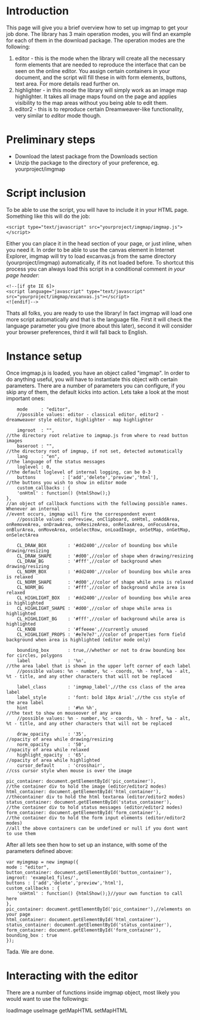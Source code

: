 # Introduction #

This page will give you a brief overview how to set up imgmap to get your job done.
The library has 3 main operation modes, you will find an example for each of them in the download package. The operation modes are the following:

  1. editor - this is the mode when the library will create all the necessary form elements that are needed to reproduce the interface that can be seen on the online editor. You assign certain containers in your document, and the script will fill these in with form elements, buttons, text area. For more details read further on.
  1. highlighter - in this mode the library will simply work as an image map highlighter. It takes all image maps found on the page and applies visibility to the map areas without you being able to edit them.
  1. editor2 - this is to reproduce certain Dreamweaver-like functionality, very similar to _editor_ mode though.

# Preliminary steps #

  * Download the latest package from the Downloads section
  * Unzip the package to the directory of your preference, eg. yourproject/imgmap

# Script inclusion #

To be able to use the script, you will have to include it in your HTML page. Something like this will do the job:
```
<script type="text/javascript" src="yourproject/imgmap/imgmap.js"></script>
```
Either you can place it in the head section of your page, or just inline, when you need it. In order to be able to use the canvas element in Internet Explorer, imgmap will try to load excanvas.js from the same directory (yourproject/imgmap) automatically, if its not loaded before. To shortcut this process you can always load this script in a conditional comment _in your page header_:
```
<!--[if gte IE 6]>
<script language="javascript" type="text/javascript" src="yourproject/imgmap/excanvas.js"></script>
<![endif]-->
```
Thats all folks, you are ready to use the library! In fact imgmap will load one more script automatically and that is the language file. First it will check the language parameter you give (more about this later), second it will consider your browser preferences, third it will fall back to English.

# Instance setup #

Once imgmap.js is loaded, you have an object called "imgmap". In order to do anything useful, you will have to instantiate this object with certain parameters. There are a number of parameters you can configure, if you skip any of them, the default kicks into action. Lets take a look at the most important ones:

```
	mode     : "editor",
	//possible values: editor - classical editor, editor2 - dreamweaver style editor, highlighter - map highlighter
	
	imgroot  : "",
//the directory root relative to imgmap.js from where to read button images
	baseroot : "",
//the directory root of imgmap, if not set, detected automatically
	lang     : "en",
//the language of the status messages
	loglevel : 0,
//the default loglevel of internal logging, can be 0-3
	buttons          : ['add','delete','preview','html'],
//the buttons you wish to show in editor mode
	custom_callbacks : {
	'onHtml' : function() {htmlShow();}
},
//an object of callback functions with the following possible names. Whenever an internal
//event occurs, imgmap will fire the correspondent event
	//possible values: onPreview, onClipboard, onHtml, onAddArea, onRemoveArea, onDrawArea, onResizeArea, onRelaxArea, onFocusArea, onBlurArea, onMoveArea, onSelectRow, onLoadImage, onSetMap, onGetMap, onSelectArea

	CL_DRAW_BOX        : '#dd2400',//color of bounding box while drawing/resizing
	CL_DRAW_SHAPE      : '#d00',//color of shape when drawing/resizing
	CL_DRAW_BG         : '#fff',//color of background when drawing/resizing
	CL_NORM_BOX        : '#dd2400',//color of bounding box while area is relaxed
	CL_NORM_SHAPE      : '#d00',//color of shape while area is relaxed
	CL_NORM_BG         : '#fff',//color of background while area is relaxed
	CL_HIGHLIGHT_BOX   : '#dd2400',//color of bounding box while area is highlighted
	CL_HIGHLIGHT_SHAPE : '#d00',//color of shape while area is highlighted
	CL_HIGHLIGHT_BG    : '#fff',//color of background while area is highlighted
	CL_KNOB            : '#ffeeee',//currently unused
	CL_HIGHLIGHT_PROPS : '#e7e7e7',//color of properties form field background when area is highlighted (editor mode only)

	bounding_box       : true,//whether or not to draw bounding box for circles, polygons
	label              : '%n',
//the area label that is shown in the upper left corner of each label
	//possible values: %n - number, %c - coords, %h - href, %a - alt, %t - title, and any other characters that will not be replaced
	
	label_class        : 'imgmap_label',//the css class of the area label
	label_style        : 'font: bold 10px Arial',//the css style of the area label
	hint               : '#%n %h',
//the text to show on mouseover of any area
	//possible values: %n - number, %c - coords, %h - href, %a - alt, %t - title, and any other characters that will not be replaced

	draw_opacity       : '35',	
//opacity of area while drawing/resizing
	norm_opacity       : '50',	
//opacity of area while relaxed
	highlight_opacity  : '65',
//opacity of area while highlighted
	cursor_default     : 'crosshair',
//css cursor style when mouse is over the image 

pic_container: document.getElementById('pic_container'),
//the container div to hold the image (editor/editor2 modes)
html_container: document.getElementById('html_container'),
//thecontainer div to hold the html textarea (editor/editor2 modes)
status_container: document.getElementById('status_container'),
//the container div to hold status messages (editor/editor2 modes)
form_container: document.getElementById('form_container'),
//the container div to hold the form input elements (editor/editor2 modes)
//all the above containers can be undefined or null if you dont want to use them

```

After all lets see then how to set up an instance, with some of the parameters defined above:

```
var myimgmap = new imgmap({
mode : "editor",
button_container: document.getElementById('button_container'),
imgroot: 'example1_files/',
buttons : ['add','delete','preview','html'],
custom_callbacks : {
	'onHtml' : function() {htmlShow();}//your own function to call here
},
pic_container: document.getElementById('pic_container'),//elements on your page
html_container: document.getElementById('html_container'),
status_container: document.getElementById('status_container'),
form_container: document.getElementById('form_container'),
bounding_box : true
});
```

Tada. We are done.

# Interacting with the editor #

There are a number of functions inside imgmap object, most likely you would want to use the followings:

loadImage
useImage
getMapHTML
setMapHTML
